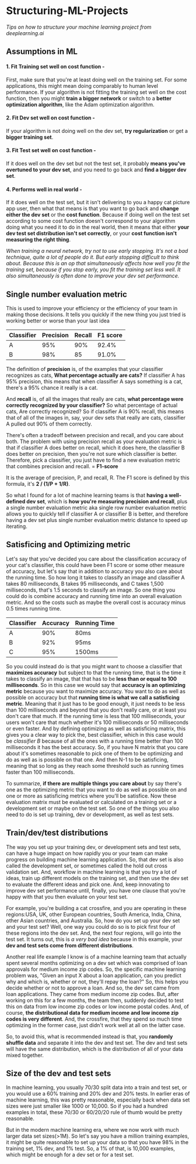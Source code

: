 # Structuring-ML-Projects
_Tips on how to structure your machine learning project from deeplearning.ai_

## Assumptions in ML
#### 1. Fit Training set well on cost function - 
First, make sure that you're at least doing well on the training set. For some applications, this might mean doing comparably to human level performance. If your algorithm is not fitting the training set well on the cost function, then you might **train a bigger network** or switch to a **better optimization algorithm**, like the Adam optimization algorithm.

#### 2. Fit Dev set well on cost function - 
If your algorithm is not doing well on the dev set, **try regularization** or get a **bigger training set**.

#### 3. Fit Test set well on cost function - 
If it does well on the dev set but not the test set, it probably **means you've overtuned to your dev set**, and you need to go back and **find a bigger dev set**.

#### 4. Performs well in real world - 
If it does well on the test set, but it isn't delivering to you a happy cat picture app user, then what that means is that you want to go back and **change either the dev set** or the **cost function**. Because if doing well on the test set according to some cost function doesn't correspond to your algorithm doing what you need it to do in the real world, then it means that either **your dev test set distribution isn't set correctly**, or your **cost function isn't measuring the right thing**.

_When training a neural network, try not to use early stopping. It's not a bad technique, quite a lot of people do it. But early stopping difficult to think about. Because this is an op that simultaneously affects how well you fit the training set, because if you stop early, you fit the training set less well. It also simultaneously is often done to improve your dev set performance._ 

## Single number evaluation metric

This is used to improve your efficiency or the efficiency of your team in making those decisions. It tells you quickly if the new thing you just tried is working better or worse than your last idea

| Classifier | Precision | Recall| F1 score |
|----------|-----------|-------|----|
| A  | 95% | 90% | 92.4% |
| B | 98% | 85 | 91.0% |

The definition of **precision** is, of the examples that your classifier recognizes as cats, **What percentage actually are cats?** If classifier A has 95% precision, this means that when classifier A says something is a cat, there's a 95% chance it really is a cat.

And **recall** is, of all the images that really are cats, **what percentage were correctly recognized by your classifier?** So what percentage of actual cats, Are correctly recognized? So if classifier A is 90% recall, this means that of all of the images in, say, your dev sets that really are cats, classifier A pulled out 90% of them correctly.

There's often a tradeoff between precision and recall, and you care about both. The problem with using precision recall as your evaluation metric is that if classifier A does better on recall, which it does here, the classifier B does better on precision, then you're not sure which classifier is better. Therefore, pick a classifier, you just have to find a new evaluation metric that combines precision and recall. = **F1-score**

It is the average of precision, P, and recall, R. The F1 score is defined by this formula, it's **2 / (1/P + 1/R)**.

So what I found for a lot of machine learning teams is that **having a well-defined dev set**, which is **how you're measuring precision and recall**, plus a single number evaluation metric aka single row number evaluation metric allows you to quickly tell if classifier A or classifier B is better, and therefore having a dev set plus single number evaluation metric distance to speed up iterating. 

## Satisficing and Optimizing metric

Let's say that you've decided you care about the classification accuracy of your cat's classifier, this could have been F1 score or some other measure of accuracy, but let's say that in addition to accuracy you also care about the running time. So how long it takes to classify an image and classifier A takes 80 milliseconds, B takes 95 milliseconds, and C takes 1,500 milliseconds, that's 1.5 seconds to classify an image. So one thing you could do is combine accuracy and running time into an overall evaluation metric. And so the costs such as maybe the overall cost is accuracy minus 0.5 times running time.

| Classifier | Accuracy | Running Time | 
|----------|-----------|-------|
| A  | 90% | 80ms |
| B  | 92% | 95ms |
| C  | 95% | 1500ms |

So you could instead do is that you might want to choose a classifier that **maximizes accuracy** but subject to that the running time, that is the time it takes to classify an image, that that has to be **less than or equal to 100 milliseconds**. 
So in this case we would say that **accuracy is an optimizing metric** because you want to maximize accuracy. You want to do as well as possible on accuracy but that **running time is what we call a satisficing metric**. Meaning that it just has to be good enough, it just needs to be less than 100 milliseconds and beyond that you don't really care, or at least you don't care that much.
If the running time is less that 100 milliseconds, your users won't care that much whether it's 100 milliseconds or 50 milliseconds or even faster. And by defining optimizing as well as satisficing matrix, this gives you a clear way to pick the, best classifier, which in this case would be _classifier B_ because of all the ones with a running time better than 100 milliseconds it has the best accuracy.
So, if you have N matrix that you care about it's sometimes reasonable to pick one of them to be optimizing and do as well as is possible on that one. And then N-1 to be satisficing, meaning that so long as they reach some threshold such as running times faster than 100 milliseconds.

To summarize, **if there are multiple things you care about** by say there's one as the optimizing metric that you want to do as well as possible on and one or more as satisficing metrics where you'll be satisfice. Now these evaluation matrix must be evaluated or calculated on a training set or a development set or maybe on the test set. So one of the things you also need to do is set up training, dev or development, as well as test sets.

## Train/dev/test distributions

The way you set up your training dev, or development sets and test sets, can have a huge impact on how rapidly you or your team can make progress on building machine learning application.
So, that dev set is also called the development set, or sometimes called the hold out cross validation set. And, workflow in machine learning is that you try a lot of ideas, train up different models on the training set, and then use the dev set to evaluate the different ideas and pick one. And, keep innovating to improve dev set performance until, finally, you have one clause that you're happy with that you then evaluate on your test set. 

For example, you're building a cat crossfire, and you are operating in these regions:USA, UK, other European countries, South America, India, China, other Asian countries, and Australia. So, how do you set up your dev set and your test set? Well, one way you could do so is to pick first four of these regions into the dev set. And, the next four regions, will go into the test set. It turns out, this is _a very bad idea_ because in this example, your **dev and test sets come from different distributions**.

Another real life example I know is of a machine learning team that actually spent several months optimizing on a dev set which was comprised of loan approvals for medium income zip codes. So, the specific machine learning problem was, "Given an input X about a loan application, can you predict why and which is, whether or not, they'll repay the loan?" So, this helps you decide whether or not to approve a loan. And so, the dev set came from loan applications. They came from medium income zip codes. But, after working on this for a few months, the team then, suddenly decided to test this on data from low income zip codes or low income postal codes. And, of course, **the distributional data for medium income and low income zip codes is very different**. And, the crossfire, that they spend so much time optimizing in the former case, just didn't work well at all on the latter case.

So, to avoid this, what is recommended instead is that, you **randomly shuffle data** and separate it into the dev and test set. The dev and test sets will have the same distribution, which is the distribution of all of your data mixed together.

## Size of the dev and test sets

In machine learning, you usually 70/30 split data into a train and test set, or you would use a 60% training and 20% dev and 20% tests. In earlier eras of machine learning, this was pretty reasonable, especially back when data set sizes were just smaller like 1000 or 10,000. So if you had a hundred examples in total, these 70/30 or 60/20/20 rule of thumb would be pretty reasonable. 

But in the modern machine learning era, where we now work with much larger data set sizes(>1M). So let's say you have a million training examples, it might be quite reasonable to set up your data so that you have 98% in the training set, 1% dev, and 1% test. So, a 1% of that, is 10,000 examples, which might be enough for a dev set or for a test set. 






















